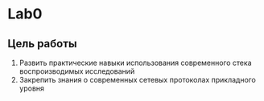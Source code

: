 # Lab0

## Цель работы

1) Развить практические навыки использования современного стека воспроизводимых исследований
2) Закрепить знания о современных сетевых протоколах прикладного уровня
